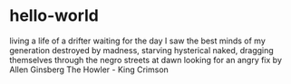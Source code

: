 # hello-world
living a life of a drifter waiting for the day
I saw the best minds of my generation destroyed by madness, starving hysterical naked, dragging themselves through the negro streets at dawn
looking for an angry fix 
by Allen Ginsberg
The Howler - King Crimson
